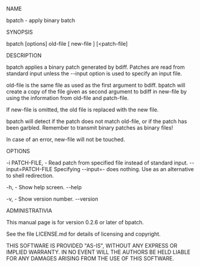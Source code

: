 NAME

bpatch - apply binary batch


SYNOPSIS

bpatch [options] old-file [ new-file ] [<patch-file]


DESCRIPTION

bpatch applies a binary patch generated by bdiff. Patches are read from standard
input unless the --input option is used to specify an input file.

old-file is the same file as used as the first argument to bdiff. bpatch will
create a copy of the file given as second argument to bdiff in new-file by using
the information from old-file and patch-file.

If new-file is omitted, the old file is replaced with the new file.

bpatch will detect if the patch does not match old-file, or if the patch has
been garbled. Remember to transmit binary patches as binary files!

In case of an error, new-file will not be touched.


OPTIONS

-i PATCH-FILE,       - Read patch from specified file instead of standard input.
--input=PATCH-FILE     Specifying --input=- does nothing. Use as an alternative
                       to shell redirection.

-h,                  - Show help screen.
--help

-v,                  - Show version number.
--version


ADMINISTRATIVIA

This manual page is for version 0.2.6 or later of bpatch.

See the file LICENSE.md for details of licensing and copyright.

THIS SOFTWARE IS PROVIDED "AS-IS", WITHOUT ANY EXPRESS OR IMPLIED WARRANTY. IN
NO EVENT WILL THE AUTHORS BE HELD LIABLE FOR ANY DAMAGES ARISING FROM THE USE OF
THIS SOFTWARE.
